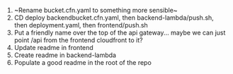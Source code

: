 1. ~Rename bucket.cfn.yaml to something more sensible~
2. CD deploy backendbucket.cfn.yaml, then backend-lambda/push.sh, then deployment.yaml, then frontend/push.sh
3. Put a friendly name over the top of the api gateway... maybe we can just point /api from the frontend cloudfront to it?
4. Update readme in frontend
5. Create readme in backend-lambda
6. Populate a good readme in the root of the repo